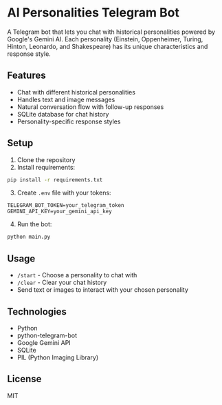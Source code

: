 # AI Personalities Telegram Bot

A Telegram bot that lets you chat with historical personalities powered by Google's Gemini AI. Each personality (Einstein, Oppenheimer, Turing, Hinton, Leonardo, and Shakespeare) has its unique characteristics and response style.

## Features

- Chat with different historical personalities
- Handles text and image messages
- Natural conversation flow with follow-up responses
- SQLite database for chat history
- Personality-specific response styles

## Setup

1. Clone the repository
2. Install requirements:
```bash
pip install -r requirements.txt
```
3. Create `.env` file with your tokens:
```
TELEGRAM_BOT_TOKEN=your_telegram_token
GEMINI_API_KEY=your_gemini_api_key
```
4. Run the bot:
```bash
python main.py
```

## Usage

- `/start` - Choose a personality to chat with
- `/clear` - Clear your chat history
- Send text or images to interact with your chosen personality

## Technologies

- Python
- python-telegram-bot
- Google Gemini API
- SQLite
- PIL (Python Imaging Library)

## License

MIT
